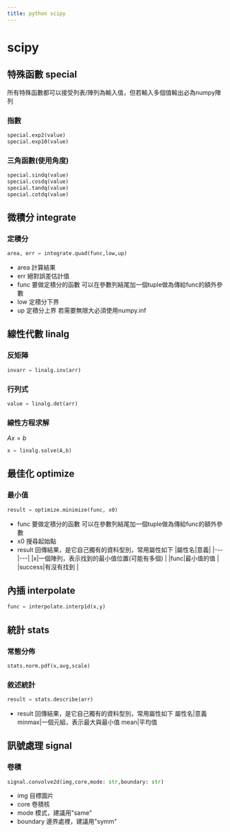 ```yaml
---
title: python scipy
---
```


# scipy

## 特殊函數 special
所有特殊函數都可以接受列表/陣列為輸入值，但若輸入多個值輸出必為numpy陣列

### 指數

```python
special.exp2(value)
special.exp10(value)
```

### 三角函數(使用角度)

```python
special.sindq(value)
special.cosdq(value)
special.tandq(value)
special.cotdq(value)
```

## 微積分 integrate

### 定積分

```python
area, err = integrate.quad(func,low,up)
```
* area 計算結果
* err 絕對誤差估計值
* func 要做定積分的函數
  可以在參數列結尾加一個tuple做為傳給func的額外參數
* low 定積分下界
* up 定積分上界
  若需要無限大必須使用numpy.inf

## 線性代數 linalg

### 反矩陣

```python
invarr = linalg.inv(arr)
```

### 行列式

```python
value = linalg.det(arr)
```

### 線性方程求解
$Ax = b$

```python
x = linalg.solve(A,b)
```

## 最佳化 optimize

### 最小值

```python
result = optimize.minimize(func, x0)
```
* func 要做定積分的函數
  可以在參數列結尾加一個tuple做為傳給func的額外參數
* x0 搜尋起始點
* result 回傳結果，是它自己獨有的資料型別，常用屬性如下
|屬性名|意義|
|---|---|
|x|一個陣列，表示找到的最小值位置(可能有多個) |
|func|最小值的值 |
|success|有沒有找到 |

## 內插 interpolate

```python
func = interpolate.interp1d(x,y)
```

## 統計 stats

### 常態分佈

```python
stats.norm.pdf(x,avg,scale)
```

### 敘述統計

```python
result = stats.describe(arr)
```
* result 回傳結果，是它自己獨有的資料型別，常用屬性如下
屬性名|意義
 minmax|一個元組，表示最大與最小值 
 mean|平均值 

## 訊號處理 signal

### 卷積

```python
signal.convolve2d(img,core,mode: str,boundary: str)
```
* img 目標圖片
* core 卷積核
* mode 模式，建議用"same"
* boundary 邊界處裡，建議用"symm"
